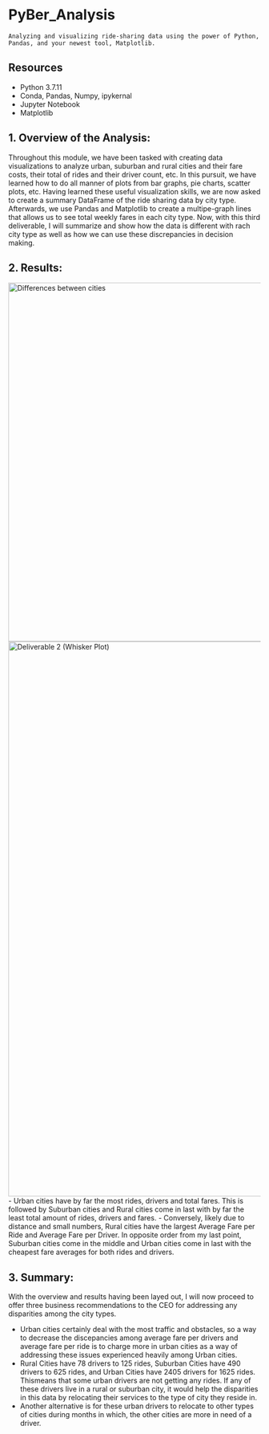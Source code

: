 # PyBer_Analysis
`Analyzing and visualizing ride-sharing data using the power of Python, Pandas, and your newest tool, Matplotlib.`

## Resources
- Python 3.7.11
- Conda, Pandas, Numpy, ipykernal
- Jupyter Notebook
- Matplotlib

## 1. Overview of the Analysis: 
Throughout this module, we have been tasked with creating data visualizations to analyze urban, suburban and rural cities and their fare costs, their total of rides and their driver count, etc. In this pursuit, we have learned how to do all manner of plots from bar graphs, pie charts, scatter plots, etc. Having learned these useful visualization skills, we are now asked to create a summary DataFrame of the ride sharing data by city type. Afterwards, we use Pandas and Matplotlib to create a multipe-graph lines that allows us to see total weekly fares in each city type. Now, with this third deliverable, I will summarize and show how the data is different with rach city type as well as how we can use these discrepancies in decision making. 
## 2. Results:
<img width="715" alt="Differences between cities" src="https://user-images.githubusercontent.com/95828604/151263086-535846dc-ffc6-4d56-aec2-731cabaa81c9.png">
<img width="1106" alt="Deliverable 2 (Whisker Plot)" src="https://user-images.githubusercontent.com/95828604/151274149-59960a75-b722-4196-8699-e062349b3600.png">
- Urban cities have by far the most rides, drivers and total fares. This is followed by Suburban cities and Rural cities come in last with by far the least total amount of rides, drivers and fares. 
- Conversely, likely due to distance and small numbers, Rural cities have the largest Average Fare per Ride and Average Fare per Driver. In opposite order from my last point, Suburban cities come in the middle and Urban cities come in last with the cheapest fare averages for both rides and drivers.
  
## 3. Summary:
With the overview and results having been layed out, I will now proceed to offer three business recommendations to the CEO for addressing any disparities among the city types. 
- Urban cities certainly deal with the most traffic and obstacles, so a way to decrease the discepancies among average fare per drivers and average fare per ride is to charge more in urban cities as a way of addressing these issues experienced heavily among Urban cities. 
- Rural Cities have 78 drivers to 125 rides, Suburban Cities have 490 drivers to 625 rides, and Urban Cities have 2405 drivers for 1625 rides. Thismeans that some urban drivers are not getting any rides. If any of these drivers live in a rural or suburban city, it would help the disparities in this data by relocating their services to the type of city they reside in. 
- Another alternative is for these urban drivers to relocate to other types of cities during months in which, the other cities are more in need of a driver. 
